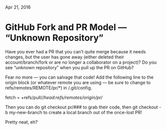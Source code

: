 Apr 21, 2016
# GitHub Fork and PR Model — “Unknown Repository”

Have you ever had a PR that you can’t quite merge because it needs changes, but the user has gone away (either deleted their account/branch/fork or are no longer a collaborator on a project)? Do you see “unknown repository” when you pull up the PR on GitHub?

Fear no more — you can salvage that code! Add the following line to the origin block (or whatever remote you are using — be sure to change to refs/remotes/REMOTE/pr/*) in /.git/config.

fetch = +refs/pull/*/head:refs/remotes/origin/pr/*

Then you can do git checkout pr/### to grab their code, then git checkout -b my-new-branch to create a local branch out of the once-lost PR!

Pretty neat, eh?
